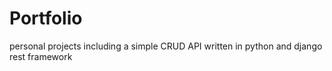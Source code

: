 # Portfolio
personal projects including a simple CRUD API written in python and django rest framework
